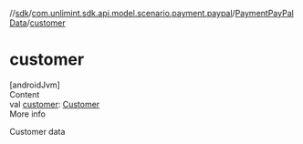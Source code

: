 //[sdk](../../../index.md)/[com.unlimint.sdk.api.model.scenario.payment.paypal](../index.md)/[PaymentPayPalData](index.md)/[customer](customer.md)



# customer  
[androidJvm]  
Content  
val [customer](customer.md): [Customer](../../com.unlimint.sdk.api.model/-customer/index.md)  
More info  


Customer data

  



